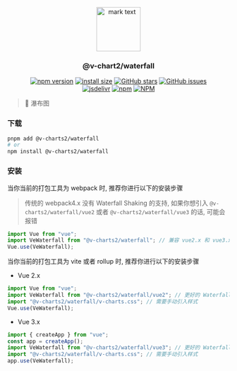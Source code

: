 <p align="center">
<img src="https://raw.githubusercontent.com/denaro-org/v-charts2/main/docs/.vuepress/public/favicon.ico" alt="mark text" width="100" height="100">
</p>

<h3 align="center">@v-chart2/waterfall</h3>

<p align="center">
  <a href="https://www.npmjs.com/package/@v-charts2/waterfall" target="_blank"><img alt="npm version" src="https://img.shields.io/npm/v/@v-charts2/waterfall"></a>
  <a href="https://packagephobia.com/result?p=@v-charts2/waterfall" target="_blank"><img alt="install size" src="https://packagephobia.now.sh/badge?p=@v-charts2/waterfall"></a>
  <a href="https://github.com/denaro-org/v-charts2/stargazers" target="_blank"><img alt="GitHub stars" src="https://img.shields.io/github/stars/denaro-org/v-charts2"></a>
  <a href="https://github.com/denaro-org/v-charts2/issues" target="_blank"><img alt="GitHub issues" src="https://img.shields.io/github/issues/denaro-org/v-charts2"></a>
  <br />
  <a href="https://www.jsdelivr.com/package/npm/@v-charts2/waterfall" target="_blank"><img alt="jsdelivr" src="https://data.jsdelivr.com/v1/package/npm/@v-charts2/waterfall/badge"></a>
  <a href="https://www.npmjs.com/package/@v-charts2/waterfall" target="_blank"><img alt="npm" src="https://img.shields.io/node/v/@v-charts2/waterfall"></a>
  <a href="https://github.com/denaro-org/v-charts2/blob/main/LICENSE" target="_blank"><img alt="NPM" src="https://img.shields.io/npm/l/@v-charts2/waterfall"></a>
</p>

> :tada: 瀑布图

### 下载

```bash
pnpm add @v-charts2/waterfall
# or
npm install @v-charts2/waterfall
```

### 安装

当你当前的打包工具为 webpack 时, 推荐你进行以下的安装步骤

> 传统的 webpack4.x 没有 Waterfall Shaking 的支持, 如果你想引入 `@v-charts2/waterfall/vue2` 或者 `@v-charts2/waterfall/vue3` 的话, 可能会报错

```javascript
import Vue from "vue";
import VeWaterfall from "@v-charts2/waterfall"; // 兼容 vue2.x 和 vue3.x 的支持, 将会自动加载支持 vue2.x 的支持包或者支持 vue3.x 的支持包
Vue.use(VeWaterfall);
```

当你当前的打包工具为 vite 或者 rollup 时, 推荐你进行以下的安装步骤

- Vue 2.x

```javascript
import Vue from "vue";
import VeWaterfall from "@v-charts2/waterfall/vue2"; // 更好的 Waterfall Shaking 推荐引入 vue2.x 的专属支持包
import "@v-charts2/waterfall/v-charts.css"; // 需要手动引入样式
Vue.use(VeWaterfall);
```

- Vue 3.x

```javascript
import { createApp } from "vue";
const app = createApp();
import VeWaterfall from "@v-charts2/waterfall/vue3"; // 更好的 Waterfall Shaking 推荐引入 vue3.x 的专属支持包
import "@v-charts2/waterfall/v-charts.css"; // 需要手动引入样式
app.use(VeWaterfall);
```
